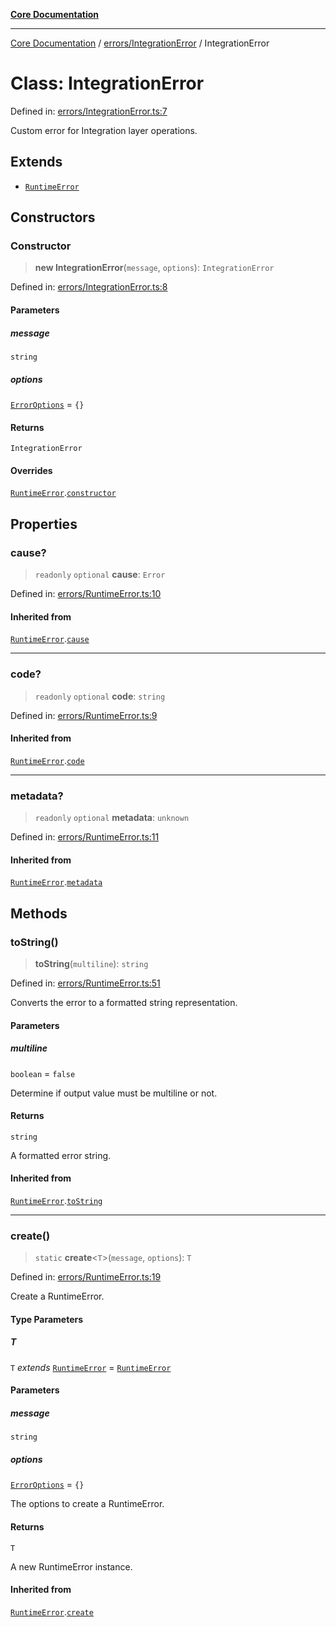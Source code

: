 [**Core Documentation**](../../../README.md)

***

[Core Documentation](../../../README.md) / [errors/IntegrationError](../README.md) / IntegrationError

# Class: IntegrationError

Defined in: [errors/IntegrationError.ts:7](https://github.com/stonemjs/core/blob/3581a30de158e951ead319c3cc6abead0be9639f/src/errors/IntegrationError.ts#L7)

Custom error for Integration layer operations.

## Extends

- [`RuntimeError`](../../RuntimeError/classes/RuntimeError.md)

## Constructors

### Constructor

> **new IntegrationError**(`message`, `options`): `IntegrationError`

Defined in: [errors/IntegrationError.ts:8](https://github.com/stonemjs/core/blob/3581a30de158e951ead319c3cc6abead0be9639f/src/errors/IntegrationError.ts#L8)

#### Parameters

##### message

`string`

##### options

[`ErrorOptions`](../../../declarations/interfaces/ErrorOptions.md) = `{}`

#### Returns

`IntegrationError`

#### Overrides

[`RuntimeError`](../../RuntimeError/classes/RuntimeError.md).[`constructor`](../../RuntimeError/classes/RuntimeError.md#constructor)

## Properties

### cause?

> `readonly` `optional` **cause**: `Error`

Defined in: [errors/RuntimeError.ts:10](https://github.com/stonemjs/core/blob/3581a30de158e951ead319c3cc6abead0be9639f/src/errors/RuntimeError.ts#L10)

#### Inherited from

[`RuntimeError`](../../RuntimeError/classes/RuntimeError.md).[`cause`](../../RuntimeError/classes/RuntimeError.md#cause)

***

### code?

> `readonly` `optional` **code**: `string`

Defined in: [errors/RuntimeError.ts:9](https://github.com/stonemjs/core/blob/3581a30de158e951ead319c3cc6abead0be9639f/src/errors/RuntimeError.ts#L9)

#### Inherited from

[`RuntimeError`](../../RuntimeError/classes/RuntimeError.md).[`code`](../../RuntimeError/classes/RuntimeError.md#code)

***

### metadata?

> `readonly` `optional` **metadata**: `unknown`

Defined in: [errors/RuntimeError.ts:11](https://github.com/stonemjs/core/blob/3581a30de158e951ead319c3cc6abead0be9639f/src/errors/RuntimeError.ts#L11)

#### Inherited from

[`RuntimeError`](../../RuntimeError/classes/RuntimeError.md).[`metadata`](../../RuntimeError/classes/RuntimeError.md#metadata)

## Methods

### toString()

> **toString**(`multiline`): `string`

Defined in: [errors/RuntimeError.ts:51](https://github.com/stonemjs/core/blob/3581a30de158e951ead319c3cc6abead0be9639f/src/errors/RuntimeError.ts#L51)

Converts the error to a formatted string representation.

#### Parameters

##### multiline

`boolean` = `false`

Determine if output value must be multiline or not.

#### Returns

`string`

A formatted error string.

#### Inherited from

[`RuntimeError`](../../RuntimeError/classes/RuntimeError.md).[`toString`](../../RuntimeError/classes/RuntimeError.md#tostring)

***

### create()

> `static` **create**\<`T`\>(`message`, `options`): `T`

Defined in: [errors/RuntimeError.ts:19](https://github.com/stonemjs/core/blob/3581a30de158e951ead319c3cc6abead0be9639f/src/errors/RuntimeError.ts#L19)

Create a RuntimeError.

#### Type Parameters

##### T

`T` *extends* [`RuntimeError`](../../RuntimeError/classes/RuntimeError.md) = [`RuntimeError`](../../RuntimeError/classes/RuntimeError.md)

#### Parameters

##### message

`string`

##### options

[`ErrorOptions`](../../../declarations/interfaces/ErrorOptions.md) = `{}`

The options to create a RuntimeError.

#### Returns

`T`

A new RuntimeError instance.

#### Inherited from

[`RuntimeError`](../../RuntimeError/classes/RuntimeError.md).[`create`](../../RuntimeError/classes/RuntimeError.md#create)
